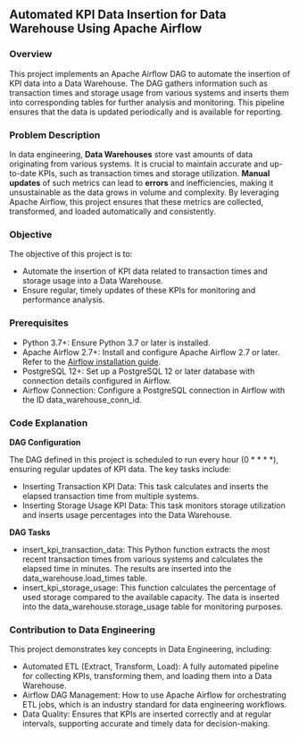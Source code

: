 ## Automated KPI Data Insertion for Data Warehouse Using Apache Airflow

### Overview
This project implements an Apache Airflow DAG to automate the insertion of KPI data into a Data Warehouse. The DAG gathers information such as transaction times and storage usage from various systems and inserts them into corresponding tables for further analysis and monitoring. This pipeline ensures that the data is updated periodically and is available for reporting.

### Problem Description
In data engineering, **Data Warehouses** store vast amounts of data originating from various systems. It is crucial to maintain accurate and up-to-date KPIs, such as transaction times and storage utilization. **Manual updates** of such metrics can lead to **errors** and inefficiencies, making it unsustainable as the data grows in volume and complexity. By leveraging Apache Airflow, this project ensures that these metrics are collected, transformed, and loaded automatically and consistently.

### Objective
The objective of this project is to:
- Automate the insertion of KPI data related to transaction times and storage usage into a Data Warehouse.
- Ensure regular, timely updates of these KPIs for monitoring and performance analysis.

### Prerequisites
- Python 3.7+: Ensure Python 3.7 or later is installed.
- Apache Airflow 2.7+: Install and configure Apache Airflow 2.7 or later. Refer to the [Airflow installation guide](https://airflow.apache.org/docs/apache-airflow/stable/installation/index.html).
- PostgreSQL 12+: Set up a PostgreSQL 12 or later database with connection details configured in Airflow.
- Airflow Connection: Configure a PostgreSQL connection in Airflow with the ID data_warehouse_conn_id.

### Code Explanation

**DAG Configuration**

The DAG defined in this project is scheduled to run every hour (0 * * * *), ensuring regular updates of KPI data. The key tasks include:

- Inserting Transaction KPI Data: This task calculates and inserts the elapsed transaction time from multiple systems.
- Inserting Storage Usage KPI Data: This task monitors storage utilization and inserts usage percentages into the Data Warehouse.

**DAG Tasks**

- insert_kpi_transaction_data: This Python function extracts the most recent transaction times from various systems and calculates the elapsed time in minutes. The results are inserted into the data_warehouse.load_times table.
- insert_kpi_storage_usage: This function calculates the percentage of used storage compared to the available capacity. The data is inserted into the data_warehouse.storage_usage table for monitoring purposes.

### Contribution to Data Engineering
This project demonstrates key concepts in Data Engineering, including:
- Automated ETL (Extract, Transform, Load): A fully automated pipeline for collecting KPIs, transforming them, and loading them into a Data Warehouse.
- Airflow DAG Management: How to use Apache Airflow for orchestrating ETL jobs, which is an industry standard for data engineering workflows.
- Data Quality: Ensures that KPIs are inserted correctly and at regular intervals, supporting accurate and timely data for decision-making.
